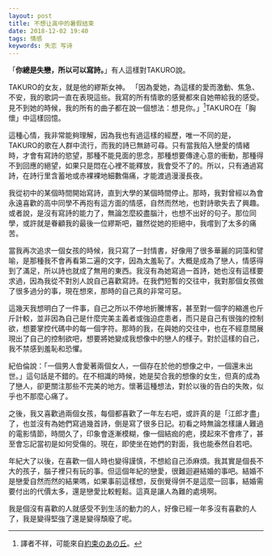 ```yaml
---
layout: post
title: 不想让高中的暑假结束
date: 2018-12-02 19:40
tags: 情感
keywords: 失恋 写诗
---
```


「**你總是失戀，所以可以寫詩。**」有人這樣對TAKURO說。

TAKURO的女友，就是他的繆斯女神。 「因為愛她，為這樣的愛而激動、焦急、不安，我的歌詞一直在表現這些。我寫的所有情歌的感覺都來自她帶給我的感受。見不到她的時候，我的所有的曲子都在說一個想法：想見你。」[^1]TAKURO在「胸懷」中這樣回憶。

這種心情，我非常能夠理解，因為我也有過這樣的經歷，唯一不同的是，TAKURO的歌在人群中流行，而我的詩已無跡可尋。只有當我陷入戀愛的情緒時，才會有寫詩的慾望，那種不能見面的思念，那種想要傳達心意的衝動，那種得不到回應的絕望，如果只是悶在心裡不能釋放，我會受不了的。所以，只有通過寫詩，在詩行里含蓄地或赤裸裸地細數傷痛，才能渡過漫漫長夜。

我從初中的某個時間開始寫詩，直到大學的某個時間停止。那時，我對曾經以為會永遠喜歡的高中同學不再抱有這方面的情感，自然而然地，也對詩歌失去了興趣。或者說，是沒有寫詩的能力了，無論怎麼絞盡腦汁，也想不出好的句子。那位同學，或許就是眷顧我的最後一位繆斯吧，雖然從她的拒絕中，我嚐到了太多的痛苦。

當我再次追求一個女孩的時候，我只寫了一封情書，好像用了很多華麗的詞藻和譬喻，是那種我不會再看第二遍的文字，因為太羞恥了。大概是成為了戀人，情感得到了滿足，所以詩也就成了無用的東西。我沒有為她寫過一首詩，她也沒有這樣要求過，因為我從不對別人說自己喜歡寫詩。在我們短暫的交往中，我對那個女孩做了很多過分的事，現在想來，那時的自己真的非常可惡。

這幾天我想明白了一件事，自己之所以不停地折騰博客，甚至對一個字的縮進也斤斤計較，並非因為自己是什麼完美主義者或強迫症患者，而只是自己有很強的控制欲，想要掌控代碼中的每一個字符。那時的我，在與她的交往中，也在不經意間展現出了自己的控制欲吧，想要將她變成我想像中的戀人的樣子。對於這樣的自己，我不禁感到羞恥和恐懼。

紀伯倫說：「一個男人會愛著兩個女人，一個存在於他的想像之中，一個還未出世。」這句話是不錯的。在不相識的時候，她是契合我的想像的女生，但真的成為了戀人，卻更關注那些不完美的地方。懷著這種想法，對於以後的告白的失敗，似乎也不那麼心痛了。

之後，我又喜歡過兩個女孩，每個都喜歡了一年左右吧，或許真的是「江郎才盡」了，也並沒有為她們寫過幾首詩，倒是寫了很多日記。初看之時無論怎樣讓人難過的電影情節，時間久了，印象會逐漸模糊，像一個結痂的疤，摸起來不會疼了，甚至會忘記當初是如何受傷的。現在，即使坐在她們的對面，我也能泰然自若吧。

年紀大了以後，在喜歡一個人時也變得謹慎，不想給自己添麻煩。我其實是個長不大的孩子，腦子裡只有玩的事。但這個年紀的戀愛，很難迴避結婚的事吧。結婚不是戀愛自然而然的結果嗎，如果事前這樣想，反倒覺得併不是這麼一回事，結婚需要付出的代價太多，還是戀愛比較輕鬆。這真是讓人為難的處境啊。

我是個沒有喜歡的人就感受不到生活的動力的人，好像已經一年多沒有喜歡的人了，我是變得堅強了還是變得頹廢了呢。

[^1]: 譯者不祥，可能來自[約束のあの丘](http://princeraysan.blog138.fc2blog.us/)。